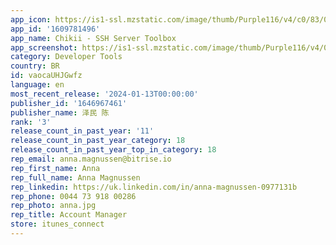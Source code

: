 ```yaml
---
app_icon: https://is1-ssl.mzstatic.com/image/thumb/Purple116/v4/c0/83/0e/c0830e48-d3d5-e31b-d2c4-cbde4f279466/AppIcon-1x_U007emarketing-0-7-0-85-220.png/1024x1024bb.png
app_id: '1609781496'
app_name: Chikii - SSH Server Toolbox
app_screenshot: https://is1-ssl.mzstatic.com/image/thumb/Purple116/v4/06/7f/ea/067feaf9-8245-4582-c4e1-e8b02fd68659/a9882b85-6418-438a-a5fb-d3b2c93bbd11_1242x2688_1@2x.png/1242x2688bb.png
category: Developer Tools
country: BR
id: vaocaUHJGwfz
language: en
most_recent_release: '2024-01-13T00:00:00'
publisher_id: '1646967461'
publisher_name: 泽民 陈
rank: '3'
release_count_in_past_year: '11'
release_count_in_past_year_category: 18
release_count_in_past_year_top_in_category: 18
rep_email: anna.magnussen@bitrise.io
rep_first_name: Anna
rep_full_name: Anna Magnussen
rep_linkedin: https://uk.linkedin.com/in/anna-magnussen-0977131b
rep_phone: 0044 73 918 00286
rep_photo: anna.jpg
rep_title: Account Manager
store: itunes_connect
---
```

